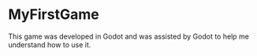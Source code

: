 # MyFirstGame
This game was developed in Godot and was assisted by Godot to help me understand how to use it.
